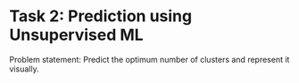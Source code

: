 # Task 2: Prediction using Unsupervised ML

Problem statement: Predict the optimum number of clusters and represent it visually.
